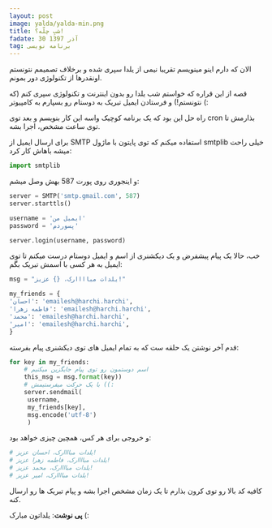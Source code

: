 ```yaml
---
layout: post
image: yalda/yalda-min.png
title: شبِ چلّه؟!
fadate: 30 آذر 1397
tag: برنامه نویسی
---
```


الان که دارم اینو می­نویسم تقریبا نیمی از یلدا سپری شده و برخلاف تصمیمم نتونستم اونقدرها از تکنولوژی دور بمونم.

قصه از این قراره که خواستم شب یلدا رو بدون اینترنت و تکنولوژی سپری کنم (که نتونستم!) و فرستادن ایمیل تبریک به دوستام رو بسپارم به کامپیوتر (:

راه حل این بود که یک برنامه کوچیک واسه این کار بنویسم و بعد توی cron بذارمش تا توی ساعت مشخص، اجرا بشه.

برای ارسال ایمیل از SMTP استفاده میکنم که توی پایتون با ماژول smtplib خیلی راحت میشه باهاش کار کرد:

```python
import smtplib
```
و اینجوری روی پورت 587 بهش وصل میشم:

```python
server = SMTP('smtp.gmail.com', 587)
server.starttls()

username = 'ایمیل من'
password = 'پسوردم'

server.login(username, password)
```

خب، حالا یک پیام پیشفرض و یک دیکشنری از اسم و ایمیل دوستام درست میکنم تا توی ایمیل به هر کسی با اسمش تبریک بگم:

```python
msg = "یلدات مباااارک، {} عزیز!"

my_friends = {
'احسان': 'emailesh@harchi.harchi', 
'فاطمه زهرا': 'emailesh@harchi.harchi',
'محمد': 'emailesh@harchi.harchi',
'امیر': 'emailesh@harchi.harchi',
}
```

قدم آخر نوشتن یک حلقه ست که به تمام ایمیل های توی دیکشنری پیام بفرسته:

```python
for key in my_friends:
    # اسم دوستمون رو توی پیام جایگزین میکنیم
    this_msg = msg.format(key))
    # با یک حرکت میفرستیمش ((:
    server.sendmail(
     username, 
     my_friends[key], 
     msg.encode('utf-8')
     )
```

و خروجی برای هر کس، همچین چیزی خواهد بود:

```python
# یلدات مباااارک، احسان عزیز!
# یلدات مباااارک، فاطمه زهرا عزیز!
# یلدات مباااارک، محمد عزیز!
# یلدات مباااارک، امیر عزیز!
```

کافیه کد بالا رو توی کرون بذارم تا یک زمان مشخص اجرا بشه و پیام تبریک ها رو ارسال کنه.

**پی نوشت**: یلداتون مبارک (: